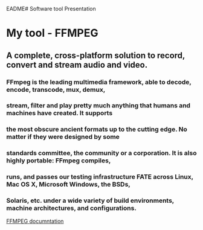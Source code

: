 EADME# Software tool Presentation

# My tool - FFMPEG

## A complete, cross-platform solution to record, convert and stream audio and video.

### FFmpeg is the leading multimedia framework, able to decode, encode, transcode, mux, demux,
### stream, filter and play pretty much anything that humans and machines have created. It supports 
### the most obscure ancient formats up to the cutting edge. No matter if they were designed by some 
###  standards committee, the community or a corporation. It is also highly portable: FFmpeg compiles, 
###  runs, and passes our testing infrastructure FATE across Linux, Mac OS X, Microsoft Windows, the BSDs, 
###  Solaris, etc. under a wide variety of build environments, machine architectures, and configurations.

[FFMPEG documntation](https://ffmpeg.org/documentation.html)
